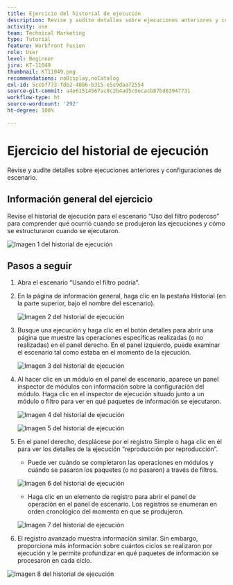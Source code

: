 ```yaml
---
title: Ejercicio del historial de ejecución
description: Revise y audite detalles sobre ejecuciones anteriores y configuraciones de escenario.
activity: use
team: Technical Marketing
type: Tutorial
feature: Workfront Fusion
role: User
level: Beginner
jira: KT-11049
thumbnail: KT11049.png
recommendations: noDisplay,noCatalog
exl-id: 5ccbf773-fdb2-4886-b315-e5c9daa72554
source-git-commit: a4e61514567ac8c2b4ad5c9ecacb87bd83947731
workflow-type: ht
source-wordcount: '292'
ht-degree: 100%

---
```


# Ejercicio del historial de ejecución

Revise y audite detalles sobre ejecuciones anteriores y configuraciones de escenario.

## Información general del ejercicio

Revise el historial de ejecución para el escenario “Uso del filtro poderoso” para comprender qué ocurrió cuando se produjeron las ejecuciones y cómo se estructuraron cuando se ejecutaron.

![Imagen 1 del historial de ejecución](../12-exercises/assets/execution-history-walkthrough-1.png)

## Pasos a seguir

1. Abra el escenario “Usando el filtro podría”.
1. En la página de información general, haga clic en la pestaña Historial (en la parte superior, bajo el nombre del escenario).

   ![Imagen 2 del historial de ejecución](../12-exercises/assets/execution-history-walkthrough-2.png)

1. Busque una ejecución y haga clic en el botón detalles para abrir una página que muestre las operaciones específicas realizadas (o no realizadas) en el panel derecho. En el panel izquierdo, puede examinar el escenario tal como estaba en el momento de la ejecución.

   ![Imagen 3 del historial de ejecución](../12-exercises/assets/execution-history-walkthrough-3.png)

1. Al hacer clic en un módulo en el panel de escenario, aparece un panel inspector de módulos con información sobre la configuración del módulo. Haga clic en el inspector de ejecución situado junto a un módulo o filtro para ver en qué paquetes de información se ejecutaron.

   ![Imagen 4 del historial de ejecución](../12-exercises/assets/execution-history-walkthrough-4.png)

   ![Imagen 5 del historial de ejecución](../12-exercises/assets/execution-history-walkthrough-5.png)


1. En el panel derecho, desplácese por el registro Simple o haga clic en él para ver los detalles de la ejecución “reproducción por reproducción”.

   + Puede ver cuándo se completaron las operaciones en módulos y cuándo se pasaron los paquetes (o no pasaron) a través de filtros.

   ![Imagen 6 del historial de ejecución](../12-exercises/assets/execution-history-walkthrough-6.png)

   + Haga clic en un elemento de registro para abrir el panel de operación en el panel de escenario. Los registros se enumeran en orden cronológico del momento en que se produjeron.


   ![Imagen 7 del historial de ejecución](../12-exercises/assets/execution-history-walkthrough-7.png)


1. El registro avanzado muestra información similar. Sin embargo, proporciona más información sobre cuántos ciclos se realizaron por ejecución y le permite profundizar en qué paquetes de información se procesaron en cada ciclo.

![Imagen 8 del historial de ejecución](../12-exercises/assets/execution-history-walkthrough-8.png)
